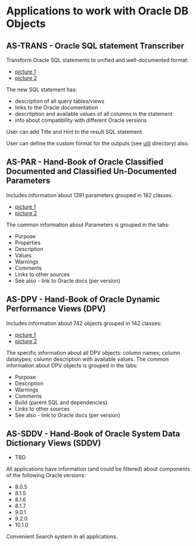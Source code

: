 Applications to work with Oracle DB Objects
===========================================

AS-TRANS - Oracle SQL statement Transcriber
-------------------------------------------

Transform Oracle SQL statements to unified and well-documented format:
* [picture 1](as_trans/as_trans_picture_01.png)
* [picture 2](as_trans/as_trans_picture_02.png)

The new SQL statement has: 
* description of all query tables/views
* links to the Oracle documentation
* descrtiption and available values of all columns in the statement
* info about compatibility with different Oracle versions

User can add Title and Hint to the result SQL statement.

User can define the custom format for the outputs (see [util](as_trans/util) directory) also.

AS-PAR - Hand-Book of Oracle Classified Documented and Classified Un-Documented Parameters
------------------------------------------------------------------------------------------

Includes information about 1391 parameters grouped in 182 classes.
* [picture 1](as_par/as_par_picture_01.png)
* [picture 2](as_par/as_par_picture_02.png)

The common information about Parameters is grouped in the tabs:
- Purpose
- Properties
- Description
- Values
- Warnings
- Comments
- Links to other sources
- See also - link to Oracle docs (per version)

AS-DPV - Hand-Book of Oracle Dynamic Performance Views (DPV)
------------------------------------------------------------

Includes information about 742 objects grouped in 142 classes:
* [picture 1](as_dpv/as_dpv_picture_01.png)
* [picture 2](as_dpv/as_dpv_picture_02.png)

The specific information about all DPV objects: column names; column datatypes; column description with available values.
The common information about DPV objects is grouped in the tabs:
- Purpose
- Description
- Warnings
- Comments
- Build (parent SQL and dependencies)
- Links to other sources
- See also - link to Oracle docs (per version)

AS-SDDV - Hand-Book of Oracle System Data Dictionary Views (SDDV)
-----------------------------------------------------------------
* TBD

All applications have information (and could be filtered) about components of the following Oracle versions:
  - 8.0.5 
  - 8.1.5 
  - 8.1.6 
  - 8.1.7 
  - 9.0.1
  - 9.2.0
  - 10.1.0

Convenient Search system in all applications.
